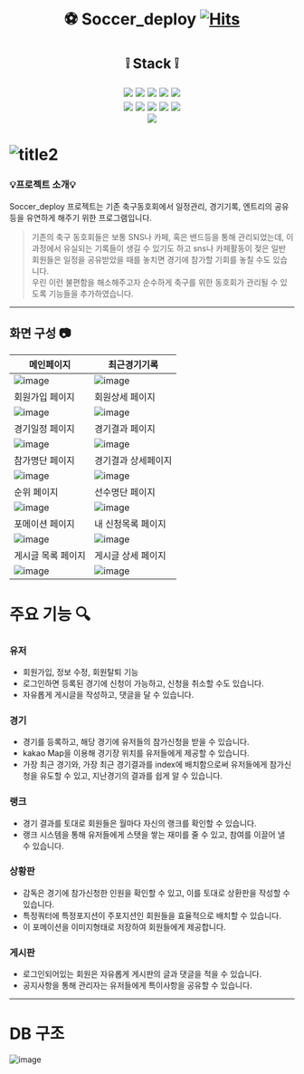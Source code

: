 # <div align=center> :soccer:  Soccer_deploy [![Hits](https://hits.seeyoufarm.com/api/count/incr/badge.svg?url=https%3A%2F%2Fgithub.com%2Fjanghaneol%2Fsoccer_deploy.git&count_bg=%2379C83D&title_bg=%23111111&icon=&icon_color=%23E7E7E7&title=hits&edge_flat=false)](https://hits.seeyoufarm.com)
</div>

## <div align=center> <h3>:grey_exclamation: Stack :grey_exclamation:</h3>  <img src="https://img.shields.io/badge/Spring Boot-6DB33F?style=for-the-badge&logo=Spring Boot&logoColor=white"/> <img src="https://img.shields.io/badge/Java-004088?style=for-the-badge&logo=&logoColor=white"/> <img src="https://img.shields.io/badge/JPA-000000?style=for-the-badge&logo=&logoColor=white"/> <img src="https://img.shields.io/badge/MyBatis-289E6D?style=for-the-badge&logo=&logoColor=white"/> <img src="https://img.shields.io/badge/Oracle-F80000?style=for-the-badge&logo=Oracle&logoColor=white"/><br><img src="https://img.shields.io/badge/Java Script-F7DF1E?style=for-the-badge&logo=JavaScript&logoColor=white"/> <img src="https://img.shields.io/badge/Bootstrap-7952B3?style=for-the-badge&logo=Bootstrap&logoColor=white"/> <img src="https://img.shields.io/badge/HTML-E34F26?style=for-the-badge&logo=HTML5&logoColor=white"/> <img src="https://img.shields.io/badge/CSS-1572B6?style=for-the-badge&logo=CSS3&logoColor=white"/> <img src="https://img.shields.io/badge/Jquery-0769AD?style=for-the-badge&logo=jQuery&logoColor=white"/><br><img src="https://img.shields.io/badge/GitHub-181717?style=for-the-badge&logo=GitHub&logoColor=white"/> </div>

# ![title2](https://user-images.githubusercontent.com/43395355/220569717-68530154-5131-4418-a862-cee00b95b826.png)

### 💡프로젝트 소개:bulb:
Soccer_deploy 프로젝트는 기존 축구동호회에서 일정관리, 경기기록, 엔트리의 공유등을 유연하게 해주기 위한 프로그램입니다.  
> 기존의 축구 동호회들은 보통 SNS나 카페, 혹은 밴드등을 통해 관리되었는데, 이 과정에서 유실되는 기록들이 생길 수 있기도 하고 sns나 카페활동이 젖은 일반 회원들은 일정을 공유받았을 때를 놓치면 경기에 참가할 기회를 놓칠 수도 있습니다.  
우린 이런 불편함을 해소해주고자 순수하게 축구를 위한 동호회가 관리될 수 있도록 기능들을 추가하였습니다. 
---
## 화면 구성 :camera:
|메인페이지|최근경기기록|
|-----|-----|
![image](https://user-images.githubusercontent.com/43395355/222040496-c2deae61-fff6-4db2-b17f-65e3d565c125.png) | ![image](https://user-images.githubusercontent.com/43395355/222040636-e21aa9d1-f293-489f-907c-cdafb109fed4.png) 
|회원가입 페이지|회원상세 페이지|
![image](https://user-images.githubusercontent.com/43395355/222041075-97422b97-3bbb-4d90-908b-c13fcf0ec12c.png) | ![image](https://user-images.githubusercontent.com/43395355/222041160-a0081e67-3392-44b4-8115-86e2efac255e.png)
|경기일정 페이지|경기결과 페이지|
![image](https://user-images.githubusercontent.com/43395355/222041427-ca49fdd7-c698-4ea3-9c2b-3a6647985d71.png) | ![image](https://user-images.githubusercontent.com/43395355/222041578-d277db35-dcb8-440f-bcd0-dccbbce9b681.png)
|참가명단 페이지|경기결과 상세페이지|
![image](https://user-images.githubusercontent.com/43395355/222041841-245b3d56-a4ca-430f-859e-b00ef2bfa6fa.png) | ![image](https://user-images.githubusercontent.com/43395355/222041885-b3fa5784-679b-4819-841e-dd5be696ae63.png)
|순위 페이지|선수명단 페이지|
![image](https://user-images.githubusercontent.com/43395355/222041977-606b7def-3c9c-4917-91b5-7b34e5337cb2.png) | ![image](https://user-images.githubusercontent.com/43395355/222042172-2ca5f751-63fa-422e-8978-59b2b10aa6eb.png)
|포메이션 페이지|내 신청목록 페이지|
![image](https://user-images.githubusercontent.com/43395355/222042255-b4d16189-b836-490a-9ccf-47780ba8bb96.png) | ![image](https://github.com/alzkdpf999/javaproject/assets/100851583/28de9659-b895-4c79-b008-679d929ebb41)
|게시글 목록 페이지|게시글 상세 페이지|
![image](https://user-images.githubusercontent.com/43395355/222043131-16ebc6b8-df33-4b26-b3f9-3e6ca02cac72.png) | ![image](https://user-images.githubusercontent.com/43395355/222043190-6fdfa36d-a4ff-43f0-a276-293af784c84d.png)

# 주요 기능 :mag:
### 유저
  - 회원가입, 정보 수정, 회원탈퇴 기능
  - 로그인하면 등록된 경기에 신청이 가능하고, 신청을 취소할 수도 있습니다.
  - 자유롭게 게시글을 작성하고, 댓글을 달 수 있습니다.
### 경기
  - 경기를 등록하고, 해당 경기에 유저들의 참가신청을 받을 수 있습니다.
  - kakao Map을 이용해 경기장 위치를 유저들에게 제공할 수 있습니다.
  - 가장 최근 경기와, 가장 최근 경기결과를 index에 배치함으로써 유저들에게 참가신청을 유도할 수 있고, 지난경기의 결과를 쉽게 알 수 있습니다.
### 랭크
  - 경기 결과를 토대로 회원들은 월마다 자신의 랭크를 확인할 수 있습니다.
  - 랭크 시스템을 통해 유저들에게 스탯을 쌓는 재미를 줄 수 있고, 참여를 이끌어 낼 수 있습니다.
### 상황판
  - 감독은 경기에 참가신청한 인원을 확인할 수 있고, 이를 토대로 상환판을 작성할 수 있습니다. 
  - 특정쿼터에 특정포지션이 주포지션인 회원들을 효율적으로 배치할 수 있습니다.
  - 이 포메이션을 이미지형태로 저장하여 회원들에게 제공합니다.
### 게시판
  - 로그인되어있는 회원은 자유롭게 게시판의 글과 댓글을 적을 수 있습니다.
  - 공지사항을 통해 관리자는 유저들에게 특이사항을 공유할 수 있습니다.
---
# DB 구조
![image](https://github.com/songhunhwa/songhunhwa.github.com/assets/100851583/92b5c664-256e-4245-b785-921614b8533f)
